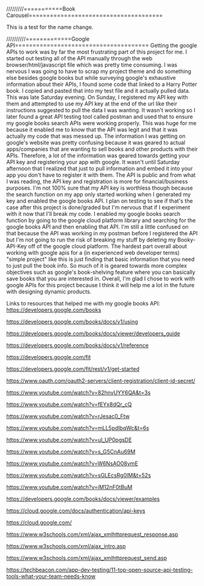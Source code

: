 



/////////===========Book Carousel======================================

This is a test for the name change.

//////////=============Google API======================================
Getting the google APIs to work was by far the most frustrating part of this
project for me. I started out testing all of the API manually through the
web browser/html/javascript file which was pretty time consuming. I was nervous I was going to have to scrap my project theme and do something else besides google books but while surveying google's exhaustive information about their APIs, I found some code that linked to a Harry Potter book. I copied and pasted that into my test file and it actually pulled data. This was late Saturday evening. On Sunday, I registered my API key with them and attempted to use my API key at the end of the url like their instructions suggested to pull the data I was wanting. It wasn't working so  I later found a great API testing tool called postman and used that to ensure my google books
search APIs were working properly. This was huge for me because it enabled me to know that the API was legit and that it was actually my code that was messed up. The information I was getting on google's website was pretty confusing because it was geared to actual apps/companies that are wanting to sell books and other products with their APIs. Therefore, a lot of the information was geared towards getting your API key and registering your app with google. It wasn't until Saturday afternoon that I realized that just to pull information and embed it into your app you don't have to register it with them. The API is public and from what I was reading, the API key and registration is more for financial/business purposes. I'm not 100% sure that my API key is worthless though because the search function on my app only started working when I generated my key and enabled the google books API. I plan on testing to see if that's the case after this project is done/graded but I'm nervous that if I experiment with it now that I'll break my code. I enabled my google books search function by going to the google cloud platform library and searching for the google books API and then enabling that API. I'm still a little confused on that because the API was working in my postman before I registered the API but I'm not going to run the risk of breaking my stuff by deleting my Booky-API-Key off of the google cloud platform. The hardest part overall about working with google apis for a (in experienced web developer terms) "simple project" like this is just finding that basic information that you need to just pull the book info. So much of it is geared towards more complex objectives such as google's book-shelving feature where you can basically save books that you are interested in. Overall, I'm glad I chose to work with google APIs for this project because I think it will help me a lot in the future with designing dynamic products.




Links to resources that helped me with my google books API:
https://developers.google.com/books

https://developers.google.com/books/docs/v1/using

https://developers.google.com/books/docs/viewer/developers_guide

https://developers.google.com/books/docs/v1/reference

https://developers.google.com/fit

https://developers.google.com/fit/rest/v1/get-started

https://www.oauth.com/oauth2-servers/client-registration/client-id-secret/

https://www.youtube.com/watch?v=82hnvUYY6QA&t=3s

https://www.youtube.com/watch?v=fEYx8dQr_cQ

https://www.youtube.com/watch?v=rJesac0_Ftw

https://www.youtube.com/watch?v=mLL5pdIbqWc&t=6s

https://www.youtube.com/watch?v=uI_UP0pgsDE

https://www.youtube.com/watch?v=s_G5CnAu69M

https://www.youtube.com/watch?v=W6NsAO08vmE

https://www.youtube.com/watch?v=sGLEcsRg0IM&t=52s

https://www.youtube.com/watch?v=iM12nF0tBuM

https://developers.google.com/books/docs/viewer/examples

https://cloud.google.com/docs/authentication/api-keys

https://cloud.google.com/

https://www.w3schools.com/xml/ajax_xmlhttprequest_response.asp

https://www.w3schools.com/xml/ajax_intro.asp

https://www.w3schools.com/xml/ajax_xmlhttprequest_send.asp

https://techbeacon.com/app-dev-testing/11-top-open-source-api-testing-tools-what-your-team-needs-know
